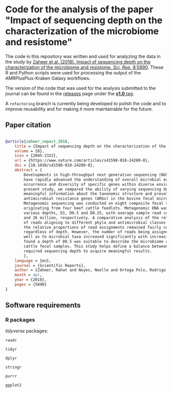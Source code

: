 # Code for the analysis of the paper "Impact of sequencing depth on the characterization of the microbiome and resistome"

The code in this repository was written and used for analyzing the data in the study by [Zaheer et al. (2018). Impact of sequencing depth on the characterization of the microbiome and resistome. _Sci. Rep._ 8:5890](https://www.nature.com/articles/s41598-018-24280-8).
These R and Python scripts were used for processing the output of the AMRPlusPlus-Kraken Galaxy workflows.

The version of the code that was used for the analysis submitted to the journal can be found in the [releases](https://github.com/ropolomx/impact_of_sequencing_depth/releases) page under the [__v1.0__ tag](https://github.com/ropolomx/impact_of_sequencing_depth/releases/tag/v1.0). 

A `refactoring` branch is currently being developed to polish the code and to improve reusability and for making it more maintainable for the future.

## Paper citation

```bibtex

@article{zaheer_impact_2018,
	title = {Impact of sequencing depth on the characterization of the microbiome and resistome},
	volume = {8},
	issn = {2045-2322},
	url = {https://www.nature.com/articles/s41598-018-24280-8},
	doi = {10.1038/s41598-018-24280-8},
	abstract = {
		Developments in high-throughput next generation sequencing (NGS) technology
		have rapidly advanced the understanding of overall microbial ecology as well as
		occurrence and diversity of specific genes within diverse environments. In the
		present study, we compared the ability of varying sequencing depths to generate
		meaningful information about the taxonomic structure and prevalence of
		antimicrobial resistance genes (ARGs) in the bovine fecal microbial community.
		Metagenomic sequencing was conducted on eight composite fecal samples
		originating from four beef cattle feedlots. Metagenomic DNA was sequenced to
		various depths, D1, D0.5 and D0.25, with average sample read counts of 117, 59
		and 26 million, respectively. A comparative analysis of the relative abundance
		of reads aligning to different phyla and antimicrobial classes indicated that
		the relative proportions of read assignments remained fairly constant
		regardless of depth. However, the number of reads being assigned to ARGs as
		well as to microbial taxa increased significantly with increasing depth. We
		found a depth of D0.5 was suitable to describe the microbiome and resistome of
		cattle fecal samples. This study helps define a balance between cost and
		required sequencing depth to acquire meaningful results.
		},
	language = {en},
	journal = {Scientific Reports},
	author = {Zaheer, Rahat and Noyes, Noelle and Ortega Polo, Rodrigo and Cook, Shaun R. and Marinier, Eric and Van Domselaar, Gary and Belk, Keith E. and Morley, Paul S. and McAllister, Tim A.},
	month = apr,
	year = {2018},
	pages = {5890}
}
```

## Software requirements

### R packages

_tidyverse_ packages:

`readr`

`tidyr`

`dplyr`

`stringr`

`purrr`

`ggplot2`


